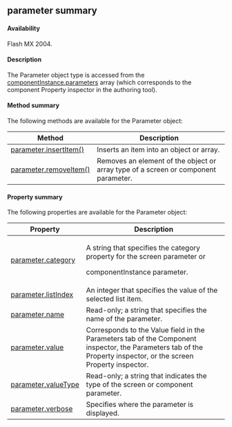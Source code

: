 ## parameter summary

#### Availability

Flash MX 2004.

#### Description

The Parameter object type is accessed from the [componentInstance.parameters](#!AdobeDocs/developers-animatesdk-docs/master/ComponentInstance_object/componentInstance.md) array (which corresponds to the component Property inspector in the authoring tool).

#### Method summary

The following methods are available for the Parameter object:

| **Method**                              | **Description**                                                                    |
|-----------------------------------------|------------------------------------------------------------------------------------|
| [parameter.insertItem()](#!AdobeDocs/developers-animatesdk-docs/master/Parameter_object/paramete1.md) | Inserts an item into an object or array.                                           |
| [parameter.removeItem()](#!AdobeDocs/developers-animatesdk-docs/master/Parameter_object/paramete4.md) | Removes an element of the object or array type of a screen or component parameter. |

#### Property summary

The following properties are available for the Parameter object:

<table><thead><tr class="header"><th><strong>Property</strong></th><th><strong>Description</strong></th></tr></thead><tbody><tr class="odd"><td><a href="#!AdobeDocs/developers-animatesdk-docs/master/Parameter_object/parameter.md">parameter.category</a></td><td><p>A string that specifies the category property for the screen parameter or</p><p>componentInstance parameter.</p></td></tr><tr class="even"><td><a href="#!AdobeDocs/developers-animatesdk-docs/master/Parameter_object/paramete2.md">parameter.listIndex</a></td><td>An integer that specifies the value of the selected list item.</td></tr><tr class="odd"><td><a href="#!AdobeDocs/developers-animatesdk-docs/master/Parameter_object/paramete3.md">parameter.name</a></td><td>Read-only; a string that specifies the name of the parameter.</td></tr><tr class="even"><td><a href="#!AdobeDocs/developers-animatesdk-docs/master/Parameter_object/paramete5.md">parameter.value</a></td><td>Corresponds to the Value field in the Parameters tab of the Component inspector, the Parameters tab of the Property inspector, or the screen Property inspector.</td></tr><tr class="odd"><td><a href="#!AdobeDocs/developers-animatesdk-docs/master/Parameter_object/paramete6.md">parameter.valueType</a></td><td>Read-only; a string that indicates the type of the screen or component parameter.</td></tr><tr class="even"><td><a href="#!AdobeDocs/developers-animatesdk-docs/master/Parameter_object/paramete7.md">parameter.verbose</a></td><td>Specifies where the parameter is displayed.</td></tr></tbody></table>

<span id="parameter.category" class="anchor"></span>

